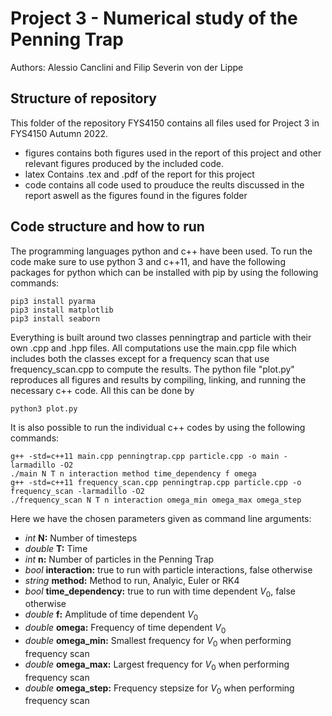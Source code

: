 # Project 3 - Numerical study of the Penning Trap
Authors:
Alessio Canclini and Filip Severin von der Lippe

## Structure of repository
This folder of the repository FYS4150 contains all files used for Project 3 in FYS4150 Autumn 2022.
- figures contains both figures used in the report of this project and other relevant figures produced by the included code.
- latex Contains .tex and .pdf of the report for this project
- code contains all code used to prouduce the reults discussed in the report aswell as the figures found in the figures folder

## Code structure and how to run
The programming languages python and c++ have been used. To run the code make sure to use python 3 and c++11, and have the following packages for python which can be installed with pip by using the following commands:
```
pip3 install pyarma
pip3 install matplotlib
pip3 install seaborn
```

Everything is built around two classes penningtrap and particle with their own .cpp and .hpp files. 
All computations use the main.cpp file which includes both the classes except for a frequency scan that use frequency_scan.cpp to compute the results. 
The python file "plot.py" reproduces all figures and results by compiling, linking, and running the necessary c++ code. All this can be done by
```
python3 plot.py
```
It is also possible to run the individual c++ codes by using the following commands:
```
g++ -std=c++11 main.cpp penningtrap.cpp particle.cpp -o main -larmadillo -O2
./main N T n interaction method time_dependency f omega
g++ -std=c++11 frequency_scan.cpp penningtrap.cpp particle.cpp -o frequency_scan -larmadillo -O2
./frequency_scan N T n interaction omega_min omega_max omega_step
```
Here we have the chosen parameters given as command line arguments:
- *int* **N:**                  Number of timesteps
- *double* **T:**               Time
- *int* **n:**                  Number of particles in the Penning Trap 
- *bool* **interaction:**       true to run with particle interactions, false otherwise
- *string* **method:**       Method to run, Analyic, Euler or RK4
- *bool* **time_dependency:**   true to run with time dependent $V_0$, false otherwise
- *double* **f:**  Amplitude of time dependent $V_0$
- *double* **omega:** Frequency of time dependent $V_0$
- *double* **omega_min:** Smallest frequency for $V_0$ when performing frequency scan
- *double* **omega_max:** Largest frequency for $V_0$ when performing frequency scan
- *double* **omega_step:** Frequency stepsize for $V_0$ when performing frequency scan

